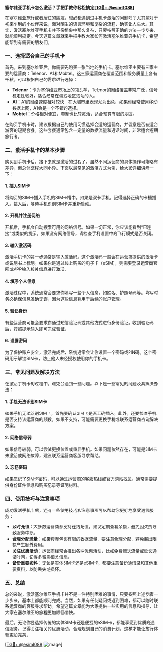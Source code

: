 **塞尔维亚手机卡怎么激活？手把手教你轻松搞定[[TG💪+ @esim1088](https://t.me/s/esim1088)]**

在塞尔维亚旅行或者居住的朋友，想必都遇到过手机卡激活的问题吧？尤其是对于初来乍到的小伙伴来说，面对陌生的语言环境和复杂的流程，确实让人头大。其实，激活塞尔维亚手机卡并不像想象中那么复杂，只要按照正确的方法一步步来，就能顺利搞定。今天这篇文章就来手把手教大家如何激活塞尔维亚的手机卡，希望能帮到有需要的朋友们。

### 一、选择适合自己的手机卡

首先，来到塞尔维亚后，你需要先购买一张当地的手机卡。塞尔维亚主要有三家主要的运营商：Telenor、A1和Mobtel。这三家运营商在覆盖范围和服务质量上各有千秋，可以根据自己的需求进行选择：

- **Telenor**：作为塞尔维亚市场上的领头羊，Telenor的网络覆盖非常广泛，信号稳定性较好，适合经常在偏远地区活动的人。
- **A1**：A1的网络速度相对较快，在大城市里表现尤为出色，如果你经常使用移动数据上网，A1会是一个不错的选择。
- **Mobtel**：价格相对便宜，套餐也比较灵活，适合预算有限的朋友。

在购买手机卡时，建议根据自己的使用习惯选择合适的运营商，并留意是否有适合游客的短期套餐。这些套餐通常包含一定量的数据流量和通话时间，非常适合短期旅行者。

### 二、激活手机卡的基本步骤

购买到手机卡后，接下来就是激活的过程了。虽然不同运营商的具体操作可能略有差异，但总体流程大同小异。下面以最常见的激活方式为例，给大家详细讲解一下：

#### 1. 插入SIM卡

将购买的SIM卡插入手机的SIM卡槽中。如果是双卡手机，记得选择正确的卡槽插入。插入后，等待手机识别SIM卡并重新启动。

#### 2. 开机并注册网络

开机后，手机会自动搜索可用的网络信号。如果一切正常，你应该能看到“已连接”或类似的提示。如果没有网络信号，请检查手机设置中的飞行模式是否关闭。

#### 3. 输入激活码

激活手机卡的第一步通常是输入激活码。这个激活码一般会在运营商提供的激活卡或说明书上标明。如果你是通过线上购买的电子卡（eSIM），则需要登录运营商官网或APP输入相关信息进行激活。

#### 4. 填写个人信息

激活过程中，系统通常会要求你填写一些个人信息，如姓名、护照号码等。填写时务必确保信息准确无误，因为这些信息将用于后续的账户管理。

#### 5. 验证身份

有些运营商可能会要求你通过短信验证码或其他方式进行身份验证。收到验证码后，按照提示输入即可完成验证。

#### 6. 设置密码

为了保护账户安全，激活完成后，系统通常会让你设置一个密码或PIN码。这个密码用于解锁SIM卡，防止他人未经授权使用你的手机卡。

### 三、常见问题及解决方法

在激活手机卡的过程中，难免会遇到一些问题。以下是一些常见的问题及其解决办法：

#### 1. 手机无法识别SIM卡

如果手机无法识别SIM卡，首先要确认SIM卡是否正确插入。此外，还要检查手机是否支持该运营商的频段。如果不支持，可能需要更换手机或联系运营商咨询解决方案。

#### 2. 网络信号弱

如果信号较弱，可以尝试更换位置或重启手机。如果问题依然存在，可能是SIM卡未激活或网络故障，建议联系运营商客服寻求帮助。

#### 3. 忘记密码

如果忘记了SIM卡密码，可以通过运营商的客服热线或官方网站找回。通常需要提供身份证件信息和购买记录等证明材料。

### 四、使用技巧与注意事项

成功激活手机卡后，还有一些使用技巧和注意事项可以帮助你更好地享受通信服务：

- **及时充值**：大多数运营商都支持在线充值，建议定期查看余额，避免因欠费导致服务中断。
- **合理分配流量**：如果套餐包含有限的数据流量，要注意合理分配，避免超出限额产生额外费用。
- **关注优惠活动**：运营商经常会推出各种优惠活动，比如免费赠送流量或延长通话时间，记得多留意相关信息。
- **备份重要资料**：无论是实体SIM卡还是eSIM卡，都要注意备份通讯录和其他重要资料，以防丢失或损坏。

### 五、总结

总的来说，激活塞尔维亚手机卡并不是一件特别困难的事情，只要按照上述步骤一步步来，基本上都能顺利完成。当然，如果有任何疑问或遇到困难，都可以随时联系运营商的客服寻求帮助。希望这篇文章能为大家提供一些实用的信息和指导，让大家在塞尔维亚的旅程更加顺畅愉快。

最后，无论你是选择传统的实体SIM卡还是便捷的eSIM卡，都能享受到优质的通信服务。记得关注相关的优惠活动，合理规划自己的消费计划，这样才能让旅行体验更加完美。

[[TG💪+ @esim1088](https://t.me/s/esim1088) ![Image](https://i.postimg.cc/4NQfJmqS/Snipaste-2025-05-13-00-14-12.png)]